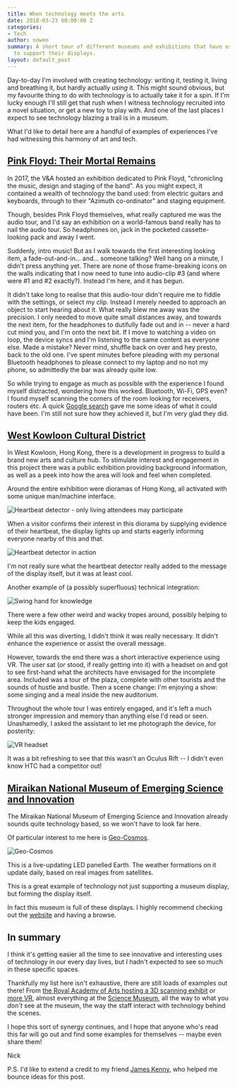 ```yaml
---
title: When technology meets the arts
date: 2018-03-23 00:00:00 Z
categories:
- Tech
author: nowen
summary: A short tour of different museums and exhibitions that have used technology
  to support their displays.
layout: default_post
---
```


Day-to-day I'm involved with creating technology: writing it, testing it, living and breathing it, but hardly actually _using_ it. This might sound obvious, but my favourite thing to do with technology is to actually take it for a spin. If I'm lucky enough I'll still get that rush when I witness technology recruited into a novel situation, or get a new toy to play with. And one of the last places I expect to see technology blazing a trail is in a museum.

What I'd like to detail here are a handful of examples of experiences I've had witnessing this harmony of art and tech.

## [Pink Floyd: Their Mortal Remains](https://www.vam.ac.uk/exhibitions/pink-floyd)

In 2017, the V&A hosted an exhibition dedicated to Pink Floyd, "chronicling the music, design and staging of the band". As you might expect, it contained a wealth of technology the band used: from electric guitars and keyboards, through to their "Azimuth co-ordinator" and staging equipment.

Though, besides Pink Floyd themselves, what really captured me was the audio tour, and I'd say an exhibition on a world-famous band really has to nail the audio tour. So headphones on, jack in the pocketed cassette-looking pack and away I went.

Suddenly, intro music! But as I walk towards the first interesting looking item, a fade-out-and-in... and... someone talking? Well hang on a minute, I didn't press anything yet. There are none of those frame-breaking icons on the walls indicating that I now need to tune into audio-clip #3 (and where were #1 and #2 exactly?). Instead I'm here, and it has begun.

It didn't take long to realise that this audio-tour didn't require me to fiddle with the settings, or select my clip. Instead I merely needed to approach an object to start hearing about it. What really blew me away was the precision. I only needed to move quite small distances away, and towards the next item, for the headphones to dutifully fade out and in -- never a hard cut mind you, and I'm onto the next bit. If I move to watching a video on loop, the device syncs and I'm listening to the same content as everyone else. Made a mistake? Never mind, shuffle back on over and hey presto, back to the old one. I've spent minutes before pleading with my personal Bluetooth headphones to please connect to my laptop and no not my phone, so admittedly the bar was already quite low.

So while trying to engage as much as possible with the experience I found myself distracted, wondering how this worked. Bluetooth, Wi-Fi, GPS even? I found myself scanning the corners of the room looking for receivers, routers etc. A quick [Google search](https://www.theverge.com/2016/5/3/11573468/detour-audio-tour-museums-sfmoma-andrew-mason-groupon) gave me some ideas of what it could have been. I'm still not sure how they achieved it, but I'm very glad they did.

## [West Kowloon Cultural District](https://www.westkowloon.hk/en/whats-on/current-forthcoming/cultural-hong-kong-an-exhibition-about-west-kowloon-cultural-district/)

In West Kowloon, Hong Kong, there is a development in progress to build a brand new arts and culture hub. To stimulate interest and engagement in this project there was a public exhibition providing background information, as well as a peek into how the area will look and feel when completed.

Around the entire exhibition were dioramas of Hong Kong, all activated with some unique man/machine interface.

<img src="{{ site.baseurl }}/nowen/assets/tech-arts/WK-heartbeat-detector.jpg" alt="Heartbeat detector - only living attendees may participate" />

When a visitor confirms their interest in this diorama by supplying evidence of their heartbeat, the display lights up and starts eagerly informing everyone nearby of this and that.

<img src="{{ site.baseurl }}/nowen/assets/tech-arts/WK-heartbeat-detector-in-action.jpg" alt="Heartbeat detector in action" />

I'm not really sure what the heartbeat detector really added to the message of the display itself, but it was at least cool.

Another example of (a possibly superfluous) technical integration:

<img src="{{ site.baseurl }}/nowen/assets/tech-arts/WK-hand-swing.jpg" alt="Swing hand for knowledge" />

There were a few other weird and wacky tropes around, possibly helping to keep the kids engaged.

While all this was diverting, I didn't think it was really necessary. It didn't enhance the experience or assist the overall message.

However, towards the end there was a short interactive experience using VR. The user sat (or stood, if really getting into it) with a headset on and got to see first-hand what the architects have envisaged for the incomplete area. Included was a tour of the plaza, complete with other tourists and the sounds of hustle and bustle. Then a scene change: I'm enjoying a show: some singing and a meal inside the new auditorium. 

Throughout the whole tour I was entirely engaged, and it's left a much stronger impression and memory than anything else I'd read or seen. Unashamedly, I asked the assistant to let me photograph the device, for posterity:

<img src="{{ site.baseurl }}/nowen/assets/tech-arts/WK-VR.jpg" alt="VR headset" />

It was a bit refreshing to see that this wasn't an Oculus Rift -- I didn't even know HTC had a competitor out!

## [Miraikan National Museum of Emerging Science and Innovation](http://www.miraikan.jst.go.jp/en/)

The Miraikan National Museum of Emerging Science and Innovation already sounds quite technology based, so we won't have to look far here.

Of particular interest to me here is [Geo-Cosmos](https://www.miraikan.jst.go.jp/en/exhibition/tsunagari/geo-cosmos.html).

<img src="{{ site.baseurl }}/nowen/assets/tech-arts/Geo-Cosmos_displays_the_Earth_(normal).jpg" alt="Geo-Cosmos" />

This is a live-updating LED panelled Earth. The weather formations on it update daily, based on real images from satellites.

This is a great example of technology not just supporting a museum display, but forming the display itself.

In fact this museum is full of these displays. I highly recommend checking out the [website](http://www.miraikan.jst.go.jp/en/) and having a browse.

## In summary

I think it's getting easier all the time to see innovative and interesting uses of technology in our every day lives, but I hadn't expected to see so much in these specific spaces.

Thankfully my list here isn't exhaustive, there are still loads of examples out there! From [the Royal Academy of Arts hosting a 3D scanning exhibit](https://www.royalacademy.org.uk/exhibition/projects-the-veronica-scanner) or [more VR](https://www.royalacademy.org.uk/exhibition/project-virtually-real), almost everything at the [Science Museum](https://www.sciencemuseum.org.uk/), all the way to what you _don't_ see at the museum, the way the staff interact with technology behind the scenes.

I hope this sort of synergy continues, and I hope that anyone who's read this far will go out and find some examples for themselves -- maybe even share them!

Nick

P.S. I'd like to extend a credit to my friend [James Kenny](https://www.linkedin.com/in/james-kenny-003948136/), who helped me bounce ideas for this post.
